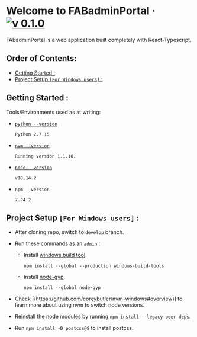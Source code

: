 # Welcome to FABadminPortal &middot; [![v 0.1.0](https://img.shields.io/badge/version-0.1.0-blue.svg)](http://www.gnu.org/licenses/agpl-3.0)

FABadminPortal is a web application built completely with React-Typescript.

## Order of Contents:
- [Getting Started :](#getting-started-)
- [Project Setup `[For Windows users]` :](#project-setup-for-windows-users-)

## Getting Started :

Tools/Environments used as at writing:
- [`python --version`](https://www.python.org/ftp/python/2.7.18/python-2.7.18.amd64.msi)
  ```
  Python 2.7.15 
  ```


- [`nvm --version`](https://github.com/coreybutler/nvm-windows/releases/download/1.1.10/nvm-setup.exe)
  ```
  Running version 1.1.10.
  ```
- [`node --version`](https://nodejs.org/en/download/)
  
  ```
  v18.14.2
  ```
- `npm --version`
  
  ```
  7.24.2
  ```


## Project Setup `[For Windows users]` :
- After cloning repo, switch to `develop` branch.
  
- Run these commands as an [`admin`](https://support.microsoft.com/en-us/windows/how-do-i-log-on-as-an-administrator-63267a09-9926-991a-1c77-d203160c8563#:~:text=An%20administrator%20is%20someone%20who,changes%20to%20other%20user%20accounts.) :
  - Install [windows build tool](https://www.npmjs.com/package/windows-build-tools).
    ```
    npm install --global --production windows-build-tools
    ```
  - Install [node-gyp](https://www.npmjs.com/package/node-gyp).
    ```
    npm install --global node-gyp
    ```
- Check [(https://github.com/coreybutler/nvm-windows#overview)] to learn more about using nvm to switch node versions.
- Reinstall the node modules by running `npm install --legacy-peer-deps`.
- Run `npm install -D postcss@8` to install postcss.

